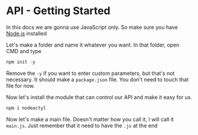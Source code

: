# API - Getting Started

In this docs we are gonna use JavaScript only. So make sure you have [Node.js](https://nodejs.org/en/ "Node.js") installed

Let's make a folder and name it whatever you want.
In that folder, open CMD and type
```jsx
npm init -y
```
Remove the `-y` if you want to enter custom parameters, but that's not necessary.
It should make a `package.json` file. You don't need to touch that file for now.

Now let's install the module that can control our API and make it easy for us. 
```jsx
npm i nodeactyl
```
Now let's make a main file. Doesn't matter how you call it, I will call it `main.js`. Just remember that it need to have the `.js` at the end

